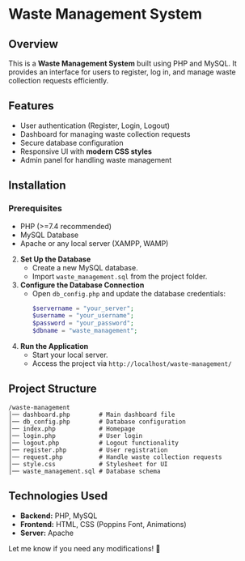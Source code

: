# Waste Management System

## Overview
This is a **Waste Management System** built using PHP and MySQL. It provides an interface for users to register, log in, and manage waste collection requests efficiently.  

## Features
- User authentication (Register, Login, Logout)  
- Dashboard for managing waste collection requests  
- Secure database configuration  
- Responsive UI with **modern CSS styles**  
- Admin panel for handling waste management  

## Installation
### Prerequisites
- PHP (>=7.4 recommended)  
- MySQL Database  
- Apache or any local server (XAMPP, WAMP)  

2. **Set Up the Database**  
   - Create a new MySQL database.  
   - Import `waste_management.sql` from the project folder.  
3. **Configure the Database Connection**  
   - Open `db_config.php` and update the database credentials:  
     ```php
     $servername = "your_server";
     $username = "your_username";
     $password = "your_password";
     $dbname = "waste_management";
     ```
4. **Run the Application**  
   - Start your local server.  
   - Access the project via `http://localhost/waste-management/`  

## Project Structure
```
/waste-management
│── dashboard.php        # Main dashboard file
│── db_config.php        # Database configuration
│── index.php            # Homepage
│── login.php            # User login
│── logout.php           # Logout functionality
│── register.php         # User registration
│── request.php          # Handle waste collection requests
│── style.css            # Stylesheet for UI
│── waste_management.sql # Database schema
```

## Technologies Used
- **Backend:** PHP, MySQL  
- **Frontend:** HTML, CSS (Poppins Font, Animations)  
- **Server:** Apache  


Let me know if you need any modifications! 🚀
